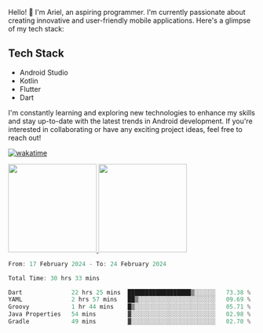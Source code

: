 Hello! 👋 I'm Ariel, an aspiring programmer. I'm currently passionate about creating innovative and user-friendly mobile applications. Here's a glimpse of my tech stack:

## Tech Stack

- Android Studio
- Kotlin
- Flutter
- Dart

I'm constantly learning and exploring new technologies to enhance my skills and stay up-to-date with the latest trends in Android development. If you're interested in collaborating or have any exciting project ideas, feel free to reach out!

[![wakatime](https://wakatime.com/badge/user/3a9424b2-a7e9-45b1-b004-c0da731ae6d1.svg)](https://wakatime.com/@3a9424b2-a7e9-45b1-b004-c0da731ae6d1)

<p align="left">
<a href="https://github.com/MattRiel">
  <img height="180em" src="https://github-readme-stats-eight-theta.vercel.app/api?username=MattRiel&show_icons=true&theme=dark&include_all_commits=true&count_private=true"/>
  <img height="180em" src="https://github-readme-stats-eight-theta.vercel.app/api/top-langs/?username=MattRiel&layout=compact&langs_count=8&theme=dark"/>
</a>
</p>

<!-- <img width="63.5%" src="https://github-readme-stats.vercel.app/api/wakatime?username=arielmatius&layuout=compact&theme=nightowl&v=2&hide_border=true" alt="Wakatime Stats" /> -->


<!--START_SECTION:waka-->

```dart
From: 17 February 2024 - To: 24 February 2024

Total Time: 30 hrs 33 mins

Dart              22 hrs 25 mins  ██████████████████▒░░░░░░   73.38 %
YAML              2 hrs 57 mins   ██▒░░░░░░░░░░░░░░░░░░░░░░   09.69 %
Groovy            1 hr 44 mins    █▒░░░░░░░░░░░░░░░░░░░░░░░   05.71 %
Java Properties   54 mins         ▓░░░░░░░░░░░░░░░░░░░░░░░░   02.98 %
Gradle            49 mins         ▓░░░░░░░░░░░░░░░░░░░░░░░░   02.70 %
```

<!--END_SECTION:waka-->
